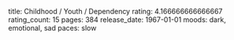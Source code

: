 title: Childhood / Youth / Dependency
rating: 4.166666666666667
rating_count: 15
pages: 384
release_date: 1967-01-01
moods: dark, emotional, sad
paces: slow